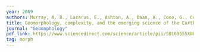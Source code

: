 ```yaml
---
year: 2009
authors: Murray, A. B., Lazarus, E., Ashton, A., Baas, A., Coco, G., Coulthard, T., Fonstad, M., Haff, P., <strong>McNamara, D. E.,</strong> Paola, C., Pelletier, J., and Reinhardt, L.
title: Geomorphology, complexity, and the emerging science of the Earth's surface
journal: "Geomophology"
pdf_link: https://www.sciencedirect.com/science/article/pii/S0169555X08003826
tag: morph
---
```

